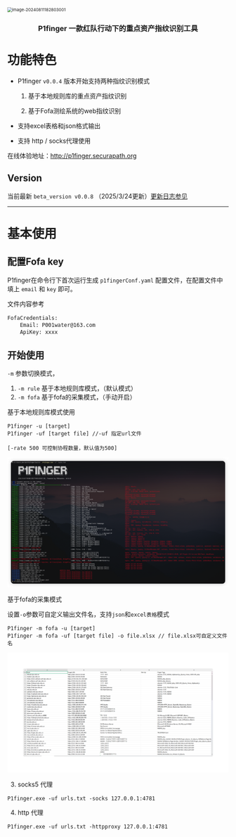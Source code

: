 

<img src="./img/image-20240811182803001.png" alt="image-20240811182803001" style="zoom: 67%;" />

<h3 align="center">P1finger 一款红队行动下的重点资产指纹识别工具</h3>



# 功能特色

* P1finger `v0.0.4` 版本开始支持两种指纹识别模式

  1. 基于本地规则库的重点资产指纹识别

  1. 基于Fofa测绘系统的web指纹识别


* 支持excel表格和json格式输出
* 支持 http / socks代理使用

在线体验地址：http://p1finger.securapath.org



## Version

当前最新 `beta_version v0.0.8` （2025/3/24更新）[更新日志参见](https://github.com/P001water/P1finger/blob/master/更新日志.md)

---

# 基本使用

## 配置Fofa key

P1finger在命令行下首次运行生成 `p1fingerConf.yaml` 配置文件，在配置文件中填上 `email` 和 `key` 即可。

文件内容参考

```
FofaCredentials:
    Email: P001water@163.com
    ApiKey: xxxx
```



## 开始使用

`-m` 参数切换模式，

1. `-m rule` 基于本地规则库模式，（默认模式）
2. `-m fofa` 基于fofa的采集模式，（手动开启）

基于本地规则库模式使用

```
P1finger -u [target]
P1finger -uf [target file] //-uf 指定url文件

[-rate 500 可控制协程数量，默认值为500]
```

![image-20250324155741030](./img/image-20250324155741030.png)

基于fofa的采集模式

设置`-o`参数可自定义输出文件名，支持`json`和`excel表格`模式

```
P1finger -m fofa -u [target]
P1finger -m fofa -uf [target file] -o file.xlsx // file.xlsx可自定义文件名
```

![image-20250407233206090](./img/image-20250407233206090.png)



3. socks5 代理

```
P1finger.exe -uf urls.txt -socks 127.0.0.1:4781
```

4. http 代理

```
P1finger.exe -uf urls.txt -httpproxy 127.0.0.1:4781
```





